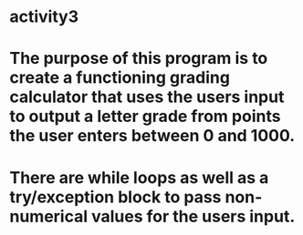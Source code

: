 # activity3
# The purpose of this program is to create a functioning grading calculator that uses the users input to output a letter grade from points the user enters between 0 and 1000.
# There are while loops as well as a try/exception block to pass non-numerical values for the users input. 
